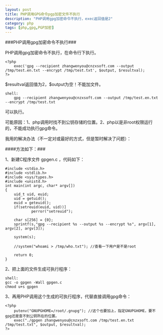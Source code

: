 ```yaml
---
layout: post
title: PHP调用GPG命令pgp加密文件不执行
description: "PHP调用gpg加密命令不执行，exec返回值是2"
category: php
tags: [php,gpg,PGP加密]
---
```

###PHP调用gpg加密命令不执行###
<p>PHP调用gpg加密命令不执行，在命令行下执行。</p>

	<?php
		exec('gpg --recipient zhangwenyou@cnzxsoft.com --output /tmp/test.en.txt --encrypt /tmp/test.txt', $output, $resultval);
	?>

<p>$resultval返回值为2，$output为空！不能加文件。</p>

	shell:
		gpg --recipient zhangwenyou@cnzxsoft.com --output /tmp/test.en.txt --encrypt /tmp/test.txt

<p>可以执行。</p>

<p>可能原因：1、php调用时找不到公钥存储的位置。2、php以是非root权限运行的，不能成功执行gpg命令。</p>

<p>我用的解决办法（不一定对或最好的方式，但是暂时解决了问题）：</p>

####方法如下：###
<p>1、新建C程序文件 gpgen.c ，代码如下：</p>

	#include <stdio.h>
	#include <stdlib.h>
	#include <sys/types.h>
	#include <unistd.h>
	int main(int argc, char* argv[])
	{
        uid_t uid, euid;
        uid = getuid();
        euid = geteuid();
        if(setreuid(euid, uid))]
                perror("setreuid");
        
        char s[256] = {0};
        sprintf(s,"gpg --recipient %s --output %s --encrypt %s", argv[1], argv[2], argv[3]); 
        
        system(s);
        
        //system("whoami > /tmp/who.txt"); //查看一下用户是不是root
        
        return 0;
	}

<p>2、把上面的文件生成可执行程序：</p>

	shell:
	gcc -o gpgen -Wall gpgen.c
	chmod u+s gpgen

<p>3、再用PHP调用这个生成的可执行程序，代替直接调用gpg命令：</p>
	
	<?php
		putenv("GNUPGHOME=/root/.gnupg"); //这个也要加上，指定GNUPGHOME，要不gpg还是查不到公钥所在的位置。
        exec("./gpgen zhangwenyou@cnzxsoft.com /tmp/test.en.txt /tmp/test.txt", $output, $resultval);
    ?>
